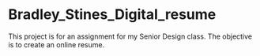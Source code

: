 # Bradley_Stines_Digital_resume
This project is for an assignment for my Senior Design class. The objective is to create an online resume.
